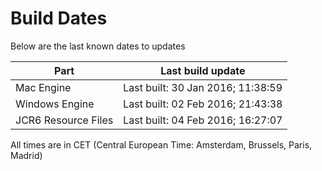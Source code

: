 # Build Dates

Below are the last known dates to updates

Part | Last build update
-----|-----
Mac Engine | Last built: 30 Jan 2016; 11:38:59
Windows Engine | Last built: 02 Feb 2016; 21:43:38
JCR6 Resource Files | Last built: 04 Feb 2016; 16:27:07
All times are in CET (Central European Time: Amsterdam, Brussels, Paris, Madrid)



